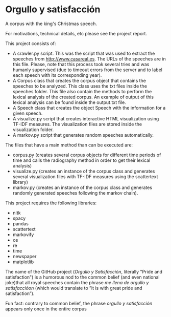 # Orgullo y satisfacción
A corpus with the king's Christmas speech. 

For motivations, technical details, etc please see the project report. 

This project consists of: 
* A crawler.py script. This was the script that was used to extract the speeches from http://www.casareal.es. The URLs of the speeches are in this file. Please, note that this process took several tries and was humanly supervised (due to timeout errors from the server and to label each speech with its corresponding year).
* A Corpus class that creates the corpus object that contains the speeches to be analyzed. This class uses the txt files inside the speeches folder. This file also contain the methods to perform the lexical analysis of the created corpus. An example of output of this lexical analysis can be found inside the output.txt file.
* A Speech class that creates the object Speech with the information for a given speech.
* A visualize.py script that creates interactive HTML visualization using TF-IDF measures. The visualization files are stored inside the visualization folder.
* A markov.py script that generates random speeches automatically.

The files that have a main method than can be executed are: 
* corpus.py (creates several corpus objects for different time periods of time and calls the radiography method in order to get their lexical analysis)
* visualize.py (creates an instance of the corpus class and generates several visualization files with TF-IDF measures using the scattertext library)
* markov.py (creates an instance of the corpus class and generates randomly generated speeches following the markov chain).

This project requires the following libraries: 
* nltk
* spacy
* pandas
* scattertext
* markovify
* os
* re
* time
* newspaper
* matplotlib

The name of the GitHub project (_Orgullo y Satisfacción_, literally "Pride and satisfaction") is a humorous nod to the common belief (and even national joke)that  all  royal speeches contain the phrase _me llena de orgullo y satisfaccióon_ (which would translate to ”it is with great pride and satisfaction”).  

Fun fact: contrary to common belief, the phrase _orgullo y satisfacción_ appears only once in the entire corpus
